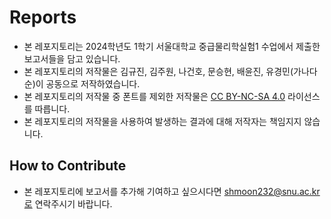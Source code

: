 # Reports

- 본 레포지토리는 2024학년도 1학기 서울대학교 중급물리학실험1 수업에서 제출한 보고서들을 담고 있습니다.
- 본 레포지토리의 저작물은 김규진, 김주원, 나건호, 문승현, 배윤진, 유경민(가나다순)이 공동으로 저작하였습니다.
- 본 레포지토리의 저작물 중 폰트를 제외한 저작물은 [CC BY-NC-SA 4.0](https://creativecommons.org/licenses/by-nc-sa/4.0/) 라이선스를 따릅니다.
- 본 레포지토리의 저작물을 사용하여 발생하는 결과에 대해 저작자는 책임지지 않습니다.

## How to Contribute

- 본 레포지토리에 보고서를 추가해 기여하고 싶으시다면 shmoon232@snu.ac.kr로 연락주시기 바랍니다.